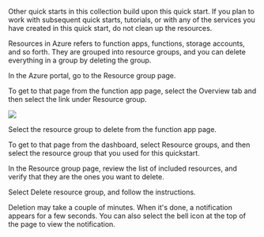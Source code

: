 Other quick starts in this collection build upon this quick start. If you plan to work with subsequent quick starts, tutorials, or with any of the services you have created in this quick start, do not clean up the resources.

Resources in Azure refers to function apps, functions, storage accounts, and so forth. They are grouped into resource groups, and you can delete everything in a group by deleting the group.

In the Azure portal, go to the Resource group page.

To get to that page from the function app page, select the Overview tab and then select the link under Resource group.


![](https://github.com/fenago/katacoda-scenarios/raw/master/azure-functions/azure-functions-trigger-cosmosdb/steps/6/1.png)

Select the resource group to delete from the function app page.

To get to that page from the dashboard, select Resource groups, and then select the resource group that you used for this quickstart.

In the Resource group page, review the list of included resources, and verify that they are the ones you want to delete.

Select Delete resource group, and follow the instructions.

Deletion may take a couple of minutes. When it's done, a notification appears for a few seconds. You can also select the bell icon at the top of the page to view the notification.